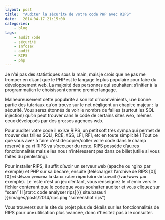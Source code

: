 ```yaml
---
layout: post
title:  "Auditer la sécurité de votre code PHP avec RIPS"
date:   2014-04-17 21:15:00
categories:
    - blog
tags:
    - audit code
    - sécurité
    - Infosec
    - audit
    - RIPS
    - php
---
```

Je n’ai pas des statistiques sous la main, mais je crois que ne pas me tromper en disant que le PHP est le langage le plus populaire pour faire du développement web. La majorité des personnes qui souhaitent s’initier à la programmation le choisissent comme premier langage.

Malheureusement cette popularité a son lot d’inconvénients, une bonne partie des tutoriaux qu’on trouve sur le net négligent un chapitre majeur : la sécurité. Vous serez étonnés de voir le nombre de failles (surtout les SQL injection) qu’on peut trouver dans le code de certains sites web, mêmes ceux développés par des grosses agences web.

Pour auditer votre code il existe RIPS, un petit soft très sympa qui permet de trouver des failles SQLI, RCE, XSS, LFI, RFI, etc en toute simplicité ! Tout ce que vous avez à faire c’est de copier/coller votre code dans le champ réservé à ça et RIPS va s’occuper du reste. RIPS possède d’autres fonctionnalités mais elles nous n’intéressent pas dans ce billet (utilie si vous faites du pentesting).

Pour installer RIPS, il suffit d’avoir un serveur web (apache ou nginx par exemple) et PHP sur sa bécane, ensuite [téléchargez l’archive de RIPS \[0\]][0] et décompressez la dans votre répertoire de travail (/var/www par exemple). Le reste c’est un jeu d’enfant, vous renseignez le chemin vers le fichier contenant que le code que vous souhaiter auditer et vous cliquez sur “scan” !
![static code analyser rips]({{ site.baseurl }}/images/posts/2014/rips.png "screenshot rips")

Vous trouverez sur le site du projet plus de détails sur les fonctionnalités de RIPS pour une utilisation plus avancée, donc n’hésitez pas à le consulter.
